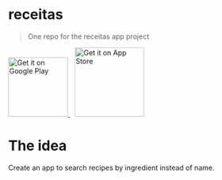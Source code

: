 # receitas

> One repo for the receitas app project

<a href='https://play.google.com/store/apps/details?id=br.com.feitaemcasa&pcampaignid=pcampaignidMKT-Other-global-all-co-prtnr-py-PartBadge-Mar2515-1'>
<img width="120px" alt='Get it on Google Play' src='https://play.google.com/intl/en_us/badges/static/images/badges/en_badge_web_generic.png'/>
</a>

<a href="https://apps.apple.com/us/app/feita-em-casa/id1529540506?mt=8">
<img style="margin:0 10px" width="140px" alt="Get it on App Store" src="https://linkmaker.itunes.apple.com/en-us/badge-lrg.svg?kind=iossoftware"/>
</a>


# The idea

Create an app to search recipes by ingredient instead of name.
